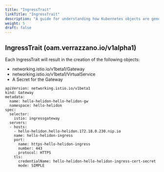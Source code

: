```yaml
---
title: "IngressTrait"
linkTitle: "IngressTrait"
description: "A guide for understanding how Kubernetes objects are generated for an OAM IngressTrait"
weight: 5
draft: false
---
```


## IngressTrait (oam.verrazzano.io/v1alpha1)

Each IngressTrait will result in the creation of the following objects:
* networking.istio.io/v1beta1/Gateway
* networking.istio.io/v1beta1/VirtualService
* A Secret for the Gateway

```
apiVersion: networking.istio.io/v1beta1
kind: Gateway
metadata:
  name: hello-helidon-hello-helidon-gw
  namespace: hello-helidon
spec:
  selector:
    istio: ingressgateway
  servers:
  - hosts:
    - hello-helidon.hello-helidon.172.18.0.230.nip.io
    name: hello-helidon-ingress
    port:
      name: https-hello-helidon-ingress
      number: 443
      protocol: HTTPS
    tls:
      credentialName: hello-helidon-hello-helidon-ingress-cert-secret
      mode: SIMPLE
```
